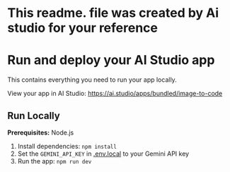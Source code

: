 # This readme. file was created by Ai studio for your reference 
# Run and deploy your AI Studio app

This contains everything you need to run your app locally.

View your app in AI Studio: https://ai.studio/apps/bundled/image-to-code

## Run Locally

**Prerequisites:**  Node.js


1. Install dependencies:
   `npm install`
2. Set the `GEMINI_API_KEY` in [.env.local](.env.local) to your Gemini API key
3. Run the app:
   `npm run dev`
